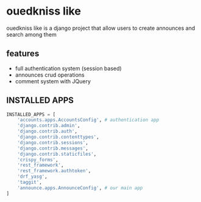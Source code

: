 
# ouedkniss like
ouedkniss like is a django project that allow users to create announces and search among them 


## features
- full authentication system (session based) 
- announces crud operations
- comment system with JQuery 

## INSTALLED APPS 

```python
INSTALLED_APPS = [
    'accounts.apps.AccountsConfig', # authentication app
    'django.contrib.admin',
    'django.contrib.auth',
    'django.contrib.contenttypes',
    'django.contrib.sessions',
    'django.contrib.messages',
    'django.contrib.staticfiles',
    'crispy_forms',
    'rest_framework',
    'rest_framework.authtoken',
    'drf_yasg',
    'taggit',
    'announce.apps.AnnounceConfig', # our main app
]
```


